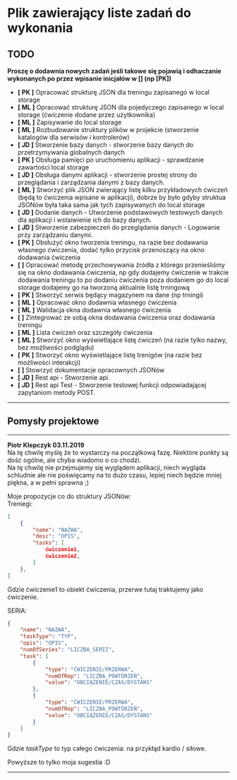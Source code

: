 # Plik zawierający liste zadań do wykonania

## TODO

**Proszę o dodawnia nowych zadań jeśli takowe się pojawią i odhaczanie wykonanych po przez wpisanie inicjałów w [] (np [PK])**

- **[ PK ]** Opracować strukturę JSON dla treningu zapisanego w local storage
- **[ ML ]** Opracować strukturę JSON dla pojedyczego zapisanego w local storage (ćwiczenie dodane przez użytkownika)
- **[ ML ]** Zapisywanie do local storage
- **[ ML ]** Rozbudowanie struktury plików w projekcie (stworzenie katalogów dla serwisów i kontrolerów)
- **[ JD ]** Stworzenie bazy danych - stworzenie bazy danych do przetrzymywania globalnych danych
- **[ PK ]** Obsługa pamięci po uruchomieniu aplikacji - sprawdzanie zawartości local storage
- **[ JD ]** Obsługa danymi aplikacji - stworzenie prostej strony do przeglądania i zarządzania danymi z bazy danych.
- **[ ML ]** Stworzyć plik JSON zwierający listę kilku przykładowych ćwiczeń (będą to ćwiczenia wpisane w aplikacji), dobrze by było gdyby struktua JSONów była taka sama jak tych zapisywanych do local storage
- **[ JD ]** Dodanie danych - Utworzenie podstawowych testowych danych dla aplikacji i wstaiwienie ich do bazy danych. 
- **[ JD ]** Stworzenie zabezpieczeń do przeglądania danych  - Logowanie przy zarządzaniu danymi. 
- **[ PK ]** Obsłużyć okno tworzenia treningu, na razie bez dodawania własnego ćwiczenia, dodać tylko przycisk przenoszący na okno dodawania ćwiczenia
- **[ ]** Opracować metodę przechowywania źródła z którego przenieśliśmy się na okno dodawania ćwiczenia, np gdy dodajemy ćwiczenie w trakcie dodawania treningu to po dodaniu ćwiczenia poza dodaniem go do local storage dodajemy go na tworzoną aktualnie listę trningową
- **[ PK ]** Stworzyć serwis będący magazynem na dane (np trningi)
- **[ ML ]** Opracować okno dodawnia własnego ćwiczenia 
- **[ ML ]** Walidacja okna dodawnia własnego ćwiczenia 
- **[ ]** Zintegrować ze sobą okna dodawania ćwiczenia oraz dodawania treningu
- **[ ML ]** Lista ćwiczeń oraz szczegóły ćwiczenia
- **[ ML ]** Stworzyć okno wyświetlające listę ćwiczeń (na razie tylko nazwy, bez możliwości podglądu)
- **[ PK ]** Stworzyć okno wyświetlające listę trenigów (na razie bez możliwości interakcji)
- **[ ]** Stowrzyć dokumentacje opracownych JSONów
- **[ JD ]** Rest api - Stworzenie api. 
- **[ JD ]** Rest api Test - Stworzenie testowej funkcji odpowiadającej zapytaniom metody POST. 

---  

## Pomysły projektowe

---
**Piotr Klepczyk  03.11.2019**  
Na tę chwilę myślę że to wystarczy na początkową fazę. Niektóre punkty są dość ogólne, ale chyba wiadomo o co chodzi.  
Na tę chwilę nie przejmujemy się wyglądem aplikacji, niech wygląda schludnie ale nie poświęcamy na to dużo czasu, lepiej niech będzie mniej piękna, a w pełni sprawna ;)  
  
Moje propozycje co do struktury JSONów:  
Treniegi:
```JSON
[
    {
        "name": "NAZWA",
        "desc": "OPIS",
        "tasks": [
            ćwiczenie1,
            ćwiczenie2,
        ]
    },
]
```
Gdzie ćwiczenie1 to obiekt ćwiczenia, przerwe tutaj traktujemy jako ćwiczenie.  
  
SERIA:
```JSON
{
    "name": "NAZWA",
    "taskType": "TYP",
    "opis": "OPIS",
    "numOfSeries": "LICZBA_SERII",
    "task": [
        {
            "type": "ĆWICZENIE/PRZERWA",
            "numOfRep": "LICZBA_POWTÓRZEŃ",
            "value": "OBCIĄŻENIE/CZAS/DYSTANS"
        },
        {
            "type": "ĆWICZENIE/PRZERWA",
            "numOfRep": "LICZBA_POWTÓRZEŃ",
            "value": "OBCIĄŻENIE/CZAS/DYSTANS"
        }
    ]
}
```  
Gdzie _taskType_ to typ całego ćwiczenia: na przykłąd kardio / siłowe.  
  
Powyższe to tylko moja sugestia :D  

---